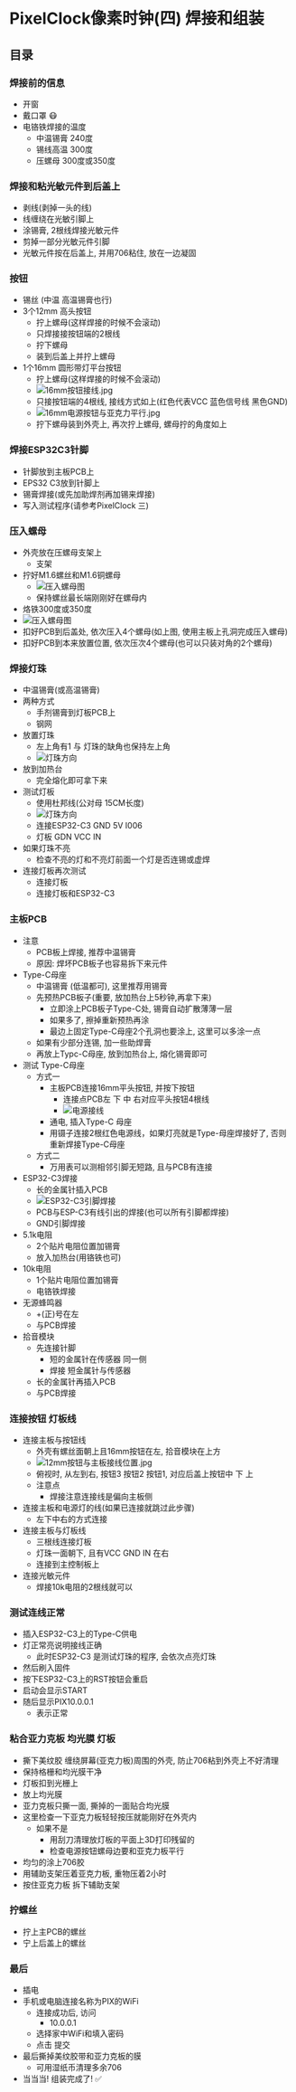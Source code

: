 # PixelClock像素时钟(四) 焊接和组装

## 目录

### 焊接前的信息

- 开窗
- 戴口罩 😷
- 电铬铁焊接的温度
  - 中温锡膏 240度
  - 锡线高温 300度
  - 压螺母 300度或350度

### 焊接和粘光敏元件到后盖上

- 剥线(剥掉一头的线)
- 线缠绕在光敏引脚上
- 涂锡膏, 2根线焊接光敏元件
- 剪掉一部分光敏元件引脚
- 光敏元件按在后盖上, 并用706粘住, 放在一边凝固

### 按钮

- 锡丝 (中温 高温锡膏也行)
- 3个12mm 高头按钮
  - 拧上螺母(这样焊接的时候不会滚动)
  - 只焊接接按钮端的2根线
  - 拧下螺母
  - 装到后盖上并拧上螺母
- 1个16mm 圆形带灯平台按钮
  - 拧上螺母(这样焊接的时候不会滚动)
  - ![16mm按钮接线.jpg](../../Imags/16mm按钮接线.jpg)
  - 只接按钮端的4根线, 接线方式如上(红色代表VCC 蓝色信号线 黑色GND)
  - ![16mm电源按钮与亚克力平行.jpg](../../Imags/16mm电源按钮与亚克力平行.jpg)
  - 拧下螺母装到外壳上, 再次拧上螺母, 螺母拧的角度如上

### 焊接ESP32C3针脚

- 针脚放到主板PCB上
- EPS32 C3放到针脚上
- 锡膏焊接(或先加助焊剂再加锡来焊接)
- 写入测试程序(请参考PixelClock 三)

### 压入螺母

- 外壳放在压螺母支架上
  - 支架
- 拧好M1.6螺丝和M1.6铜螺母
  - ![压入螺母图](../../Imags/螺丝拧入螺母.jpg)
  - 保持螺丝最长端刚刚好在螺母内
- 烙铁300度或350度
- ![压入螺母图](../../Imags/压入螺母.jpg)
- 扣好PCB到后盖处, 依次压入4个螺母(如上图, 使用主板上孔洞完成压入螺母)
- 扣好PCB到本来放置位置, 依次压次4个螺母(也可以只装对角的2个螺母)

### 焊接灯珠

- 中温锡膏(或高温锡膏)
- 两种方式
  - 手剂锡膏到灯板PCB上
  - 钢网
- 放置灯珠
  - 左上角有1 与 灯珠的缺角也保持左上角
  - ![灯珠方向](../../Imags/灯珠摆放位置.jpg)
- 放到加热台
  - 完全熔化即可拿下来
- 测试灯板
  - 使用杜邦线(公对母 15CM长度)
  - ![灯珠方向](../../Imags/测试灯珠-杜邦线接法.jpg)
  - 连接ESP32-C3 GND 5V I006
  - 灯板 GDN VCC IN
- 如果灯珠不亮
  - 检查不亮的灯和不亮灯前面一个灯是否连锡或虚焊
- 连接灯板再次测试
  - 连接灯板
  - 连接灯板和ESP32-C3

### 主板PCB

- 注意
  - PCB板上焊接, 推荐中温锡膏
  - 原因: 焊坏PCB板子也容易拆下来元件
- Type-C母座
  - 中温锡膏 (低温都可), 这里推荐用锡膏
  - 先预热PCB板子(重要, 放加热台上5秒钟,再拿下来)
    - 立即涂上PCB板子Type-C处, 锡膏自动扩散薄薄一层
    - 如果多了, 擦掉重新预热再涂
    - 最边上固定Type-C母座2个孔洞也要涂上, 这里可以多涂一点
  - 如果有少部分连锡, 加一些助焊膏
  - 再放上Typc-C母座, 放到加热台上, 熔化锡膏即可
- 测试 Type-C母座
  - 方式一
    - 主板PCB连接16mm平头按钮, 并按下按钮
      - 连接点PCB左 下 中 右对应平头按钮4根线
      - ![电源接线](../../Imags/16mm电源按钮接线.jpg)
    - 通电, 插入Type-C 母座
    - 用镊子连接2根红色电源线，如果灯亮就是Type-母座焊接好了, 否则重新焊接Type-C母座
  - 方式二
    - 万用表可以测相邻引脚无短路, 且与PCB有连接
- ESP32-C3焊接
  - 长的金属针插入PCB
  - ![ESP32-C3引脚焊接](../../Imags/ESP32-C3引脚焊接.jpg)
  - PCB与ESP-C3有线引出的焊接(也可以所有引脚都焊接)
  - GND引脚焊接
- 5.1k电阻
  - 2个贴片电阻位置加锡膏
  - 放入加热台(用铬铁也可)
- 10k电阻
  - 1个贴片电阻位置加锡膏
  - 电铬铁焊接
- 无源蜂鸣器
  - +(正)号在左
  - 与PCB焊接
- 拾音模块
  - 先连接针脚
    - 短的金属针在传感器 同一侧
    - 焊接 短金属针与传感器
  - 长的金属针再插入PCB
  - 与PCB焊接

### 连接按钮 灯板线

- 连接主板与按钮线
  - 外壳有螺丝面朝上且16mm按钮在左, 拾音模块在上方
  - ![12mm按钮与主板接线位置.jpg](../../Imags/12mm按钮与主板接线位置.jpg)
  - 俯视时, 从左到右, 按钮3 按钮2 按钮1,  对应后盖上按钮中 下 上
  - 注意点
    - 焊接注意连接线是偏向主板侧
- 连接主板和电源灯的线(如果已连接就跳过此步骤)
  - 左下中右的方式连接
- 连接主板与灯板线
  - 三根线连接灯板
  - 灯珠一面朝下, 且有VCC GND IN 在右
  - 连接到主控制板上
- 连接光敏元件
  - 焊接10k电阻的2根线就可以

### 测试连线正常

- 插入ESP32-C3上的Type-C供电
- 灯正常亮说明接线正确
  - 此时ESP32-C3 是测试灯珠的程序, 会依次点亮灯珠
- 然后刷入固件
- 按下ESP32-C3上的RST按钮会重启
- 启动会显示START
- 随后显示PIX10.0.0.1
  - 表示正常

### 粘合亚力克板 均光膜 灯板

- 撕下美纹胶 缠绕屏幕(亚克力板)周围的外壳, 防止706粘到外壳上不好清理
- 保持格栅和均光膜干净
- 灯板扣到光栅上
- 放上均光膜
- 亚力克板只撕一面, 撕掉的一面贴合均光膜
- 这里检查一下亚克力板轻轻按压就能刚好在外壳内
  - 如果不是
    - 用刮刀清理放灯板的平面上3D打印残留的
    - 检查电源按钮螺母边要和亚克力板平行
- 均匀的涂上706胶
- 用辅助支架压着亚克力板, 重物压着2小时
- 按住亚克力板 拆下辅助支架

### 拧螺丝

- 拧上主PCB的螺丝
- 宁上后盖上的螺丝

### 最后

- 插电
- 手机或电脑连接名称为PIX的WiFi
  - 连接成功后, 访问
    - 10.0.0.1
  - 选择家中WiFi和填入密码
  - 点击 提交
- 最后撕掉美纹胶带和亚力克板的膜
  - 可用湿纸币清理多余706
- 当当当! 组装完成了! ✅

